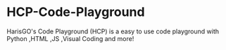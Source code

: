 # HCP-Code-Playground
HarisGO's Code Playground (HCP) is a easy to use code playground with Python ,HTML ,JS ,Visual Coding and more!
